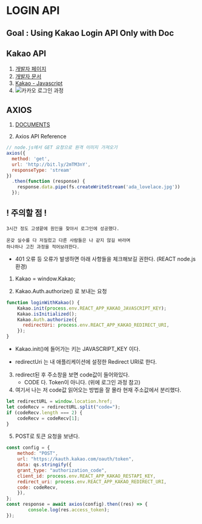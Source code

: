# LOGIN API

## Goal : Using Kakao Login API Only with Doc 

## Kakao API

1. [개발자 페이지](https://developers.kakao.com/)
2. [개발자 문서](https://developers.kakao.com/docs/latest/ko/kakaologin/common)
3. [Kakao - Javascript](https://developers.kakao.com/docs/latest/ko/kakaologin/js)
4. ![카카오 로그인 과정](https://developers.kakao.com/docs/latest/ko/assets/style/images/kakaologin/kakaologin_sequence_js.png)



## AXIOS

1. [DOCUMENTS](https://axios-http.com/kr/docs/api_intro)

2. Axios API Reference

```javascript
// node.js에서 GET 요청으로 원격 이미지 가져오기
axios({
  method: 'get',
  url: 'http://bit.ly/2mTM3nY',
  responseType: 'stream'
})
  .then(function (response) {
    response.data.pipe(fs.createWriteStream('ada_lovelace.jpg'))
  });
```



## ! 주의할 점 !

```
3시간 정도 고생끝에 원인을 찾아서 로그인에 성공했다.

온갖 실수를 다 저질렀고 다른 사람들은 나 같지 않길 바라며
하나하나 고친 과정을 적어보려한다.
```

- 401 오류 등 오류가 발생하면 아래 사항들을 체크해보길 권한다. (REACT node.js 환경)

1. Kakao = window.Kakao;

2. Kakao.Auth.authorize() 로 보내는 요청

```javascript
function loginWithKakao() {
    Kakao.init(process.env.REACT_APP_KAKAO_JAVASCRIPT_KEY);
    Kakao.isInitialized();
    Kakao.Auth.authorize({
      redirectUri: process.env.REACT_APP_KAKAO_REDIRECT_URI,
    });
}
```

- Kakao.init()에 들어가는 키는 JAVASCRIPT_KEY 이다.

- redirectUri 는 내 애플리케이션에 설정한 Redirect URI로 한다.

3. redirect된 후 주소창을 보면 code값이 들어와있다.
   - CODE 다. Token이 아니다. (위에 로그인 과정 참고)
4. 여기서 나는 저 code값 읽어오는 방법을 잘 몰라 현재 주소값에서 분리했다.

```javascript
let redirectURL = window.location.href;
let codeRecv = redirectURL.split("code=");
if (codeRecv.length === 2) {
    codeRecv = codeRecv[1];
}
```

5. POST로 토큰 요청을 보낸다.

```javascript
const config = {
    method: "POST",
    url: "https://kauth.kakao.com/oauth/token",
    data: qs.stringify({
    grant_type: "authorization_code",
    client_id: process.env.REACT_APP_KAKAO_RESTAPI_KEY,
    redirect_uri: process.env.REACT_APP_KAKAO_REDIRECT_URI,
    code: codeRecv,
    }),
};
const response = await axios(config).then((res) => {
        console.log(res.access_token);
});
```



